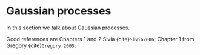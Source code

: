 # Gaussian processes

In this section we talk about Gaussian processes.

Good references are Chapters 1 and 2 Sivia {cite}`Sivia2006`; Chapter 1 from Gregory {cite}`Gregory:2005`; 
